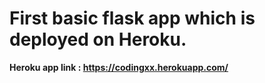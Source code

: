# First basic flask app which is deployed on Heroku.

**Heroku app link : https://codingxx.herokuapp.com/**
